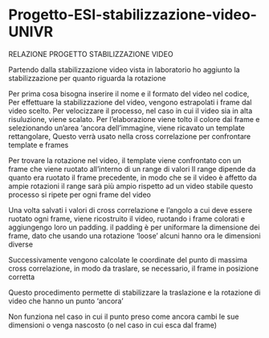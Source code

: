 # Progetto-ESI-stabilizzazione-video-UNIVR

RELAZIONE PROGETTO STABILIZZAZIONE VIDEO



Partendo dalla stabilizzazione video vista in laboratorio ho aggiunto la stabilizzazione per quanto riguarda la rotazione

Per prima cosa bisogna inserire il nome e il formato del video nel codice,
Per effettuare la stabilizzazione del video, vengono estrapolati i frame dal video scelto.
Per velocizzare il processo, nel caso in cui il video sia in alta risuluzione, viene scalato.
Per l’elaborazione viene tolto il colore dai frame e selezionando un’area ‘ancora dell’immagine, viene ricavato un template rettangolare,
Questo verrà usato nella cross correlazione per confrontare template e frames

Per trovare la rotazione nel video, il template viene confrontato con un frame che viene ruotato all’interno di un range di valori
Il range dipende da quanto era ruotato il frame precedente, in modo che se il video è affetto da ampie rotazioni il range sarà più ampio rispetto ad un video stabile 
questo processo si ripete per ogni frame del video

Una volta salvati i valori di cross correlazione e l’angolo a cui deve essere ruotato ogni frame, 
viene ricostruito il video, ruotando i frame colorati e aggiungengo loro un padding.
il padding è per uniformare la dimensione dei frame, dato che usando una rotazione ‘loose’ alcuni hanno ora le dimensioni diverse

Successivamente vengono calcolate le coordinate del punto di massima cross correlazione, in modo da traslare, se necessario, il frame in posizione corretta

Questo procedimento permette di stabilizzare la traslazione e la rotazione di video che hanno un punto ‘ancora’

Non funziona nel caso in cui il punto preso come ancora cambi le sue dimensioni o venga nascosto (o nel caso in cui esca dal frame)
